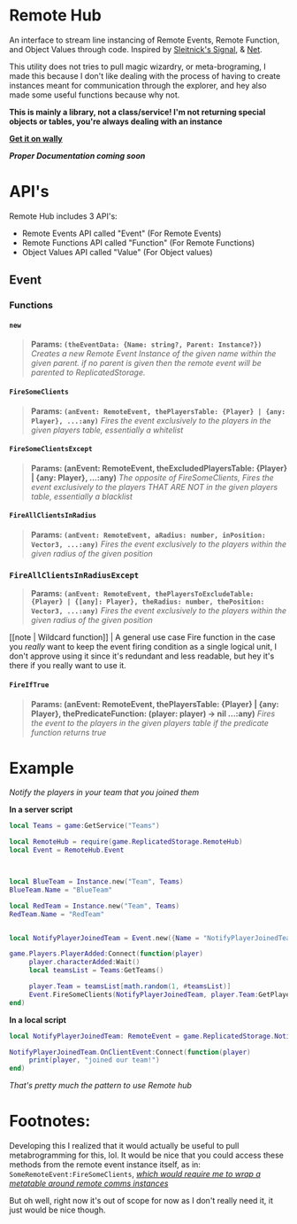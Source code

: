 # Remote Hub

An interface to stream line instancing of Remote Events, Remote Function, and Object Values through code. Inspired by [Sleitnick's Signal](https://sleitnick.github.io/RbxUtil/api/Signal/), & [Net](https://sleitnick.github.io/RbxUtil/api/Net).


This utility does not tries to pull magic wizardry, or meta-brograming, I made this because I don't like dealing with the process of having to create instances meant for communication through the explorer, and hey also made some useful functions because why not.

**This is mainly a library, not a class/service! I'm not returning special objects or tables,  you're always dealing with an instance**

**[Get it on wally](https://wally.run/package/cluelessd3v/remotehub)**


***Proper Documentation coming soon***


# API's
Remote Hub includes 3 API's:
- Remote Events API called "Event" (For Remote Events)
- Remote Functions API called "Function" (For Remote Functions)
- Object Values API called "Value" (For Object values)



## Event


### Functions
#### `new`
>**Params: `(theEventData: {Name: string?, Parent: Instance?})`**
> *Creates a new Remote Event Instance of the given name within the given parent. if no parent is given then the remote event will be parented to ReplicatedStorage.*



#### `FireSomeClients`
>**Params: `(anEvent: RemoteEvent, thePlayersTable: {Player} | {any: Player}, ...:any)`**
> *Fires the event exclusively to the players in the given players table, essentially a whitelist*



#### `FireSomeClientsExcept`
>**Params: (anEvent: RemoteEvent, theExcludedPlayersTable: {Player} | {any: Player}, ...:any)**
> *The opposite of FireSomeClients, Fires the event exclusively to the players THAT ARE NOT in the given players table, essentially a blacklist*





#### `FireAllClientsInRadius`
>**Params: `(anEvent: RemoteEvent, aRadius: number, inPosition: Vector3, ...:any)`**
> *Fires the event exclusively to the players within the given radius of the given position*


### `FireAllClientsInRadiusExcept`
>**Params: `(anEvent: RemoteEvent, thePlayersToExcludeTable: {Player} | {[any]: Player}, theRadius: number, thePosition: Vector3, ...:any)`**
> *Fires the event exclusively to the players within the given radius of the given position*


[[note | Wildcard function]]
| A general use case Fire function in the case you *really* want to keep the event firing condition as a single logical unit, I don't approve using it since it's redundant and less readable, but hey it's there if you really want to use it.

#### `FireIfTrue`
>**Params: (anEvent: RemoteEvent, thePlayersTable: {Player} | {any: Player}, thePredicateFunction: (player: player) -> nil ...:any)**
> *Fires the event to the players in the given players table if the predicate function returns true*




# Example

*Notify the players in your team that you joined them* 

**In a server script**
```lua
local Teams = game:GetService("Teams")

local RemoteHub = require(game.ReplicatedStorage.RemoteHub)
local Event = RemoteHub.Event



local BlueTeam = Instance.new("Team", Teams)
BlueTeam.Name = "BlueTeam"

local RedTeam = Instance.new("Team", Teams)
RedTeam.Name = "RedTeam"


local NotifyPlayerJoinedTeam = Event.new({Name = "NotifyPlayerJoinedTeam"})

game.Players.PlayerAdded:Connect(function(player)
     player.characterAdded:Wait()
     local teamsList = Teams:GetTeams()

     player.Team = teamsList[math.random(1, #teamsList)]
     Event.FireSomeClients(NotifyPlayerJoinedTeam, player.Team:GetPlayers(), player)
end)
```

**In a local script**
```lua
local NotifyPlayerJoinedTeam: RemoteEvent = game.ReplicatedStorage.NotifyPlayerJoinedTeam

NotifyPlayerJoinedTeam.OnClientEvent:Connect(function(player)
     print(player, "joined our team!")
end)
```


*That's pretty much the pattern to use Remote hub*


# Footnotes:
Developing this I realized that it would actually be useful to pull metabrogramming for this, lol. It would be nice that you could access these methods from the remote event instance itself, as in: `SomeRemoteEvent:FireSomeClients`, *[which would require me to wrap a metatable around remote comms instances](https://devforum.roblox.com/t/wrapping-with-metatables-or-how-to-alter-the-functionality-of-roblox-objects-without-touching-them/221611)*

But oh well, right now it's out of scope for now as I don't really need it, it just would be nice though.